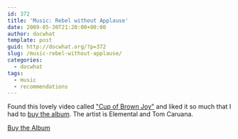 ```yaml
---
id: 372
title: 'Music: Rebel without Applause'
date: 2009-05-30T21:20:00+00:00
author: docwhat
template: post
guid: http://docwhat.org/?p=372
slug: /music-rebel-without-applause/
categories:
  - docwhat
tags:
  - music
  - recommendations
---
```


Found this lovely video called
<a title="Video on Vimeo" href="http://www.vimeo.com/794351">"Cup of Brown
Joy"</a> and liked it so much that I had to
<a title="Buy Rebel Without Applause" href="http://www.teasearecords.net/shop.cfm">buy
the album</a>. The artist is Elemental and Tom Caruana.

<object width="400" height="225" data="http://vimeo.com/moogaloop.swf?clip_id=794351&amp;server=vimeo.com&amp;show_title=1&amp;show_byline=1&amp;show_portrait=0&amp;color=&amp;fullscreen=1" type="application/x-shockwave-flash"><param name="allowfullscreen" value="true" /><param name="allowscriptaccess" value="always" /><param name="src" value="http://vimeo.com/moogaloop.swf?clip_id=794351&amp;server=vimeo.com&amp;show_title=1&amp;show_byline=1&amp;show_portrait=0&amp;color=&amp;fullscreen=1" /></object>

<a title="Buy Rebel Without Applause" href="http://www.teasearecords.net/shop.cfm">Buy
the Album</a>
